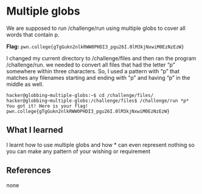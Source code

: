 # Multiple globs

We are supposed to run /challenge/run using multiple globs to cover all words that contain p.

**Flag:** `pwn.college{gTgGukn2nlkRWW0PHDI3_pgu26I.0lM3kjNxwiM0EzNzEzW}`

I changed my current directory to /challenge/files and then ran the program /challenge/run. we needed to convert all files that had the letter “p” somewhere within three characters. So, I used a pattern with “p” that matches any filenames starting and ending with "p" and having “p” in the middle as well.


```
hacker@globbing~multiple-globs:~$ cd /challenge/files/
hacker@globbing~multiple-globs:/challenge/files$ /challenge/run *p*
You got it! Here is your flag!
pwn.college{gTgGukn2nlkRWW0PHDI3_pgu26I.0lM3kjNxwiM0EzNzEzW}
```

## What I learned

I learnt how to use multiple globs and how * can even represent nothing so you can make any pattern of your wishing or requirement

## References
none
